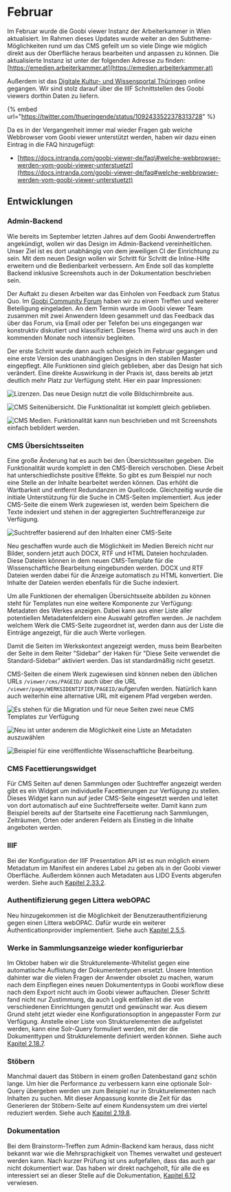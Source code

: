 # Februar

Im Februar wurde die Goobi viewer Instanz der Arbeiterkammer in Wien aktualisiert. Im Rahmen dieses Updates wurde weiter an den Subtheme-Möglichkeiten rund um das CMS gefeilt um so viele Dinge wie möglich direkt aus der Oberfläche heraus bearbeiten und anpassen zu können. Die aktualisierte Instanz ist unter der folgenden Adresse zu finden: [https://emedien.arbeiterkammer.at](https://emedien.arbeiterkammer.at)

Außerdem ist das [Digitale Kultur- und Wissensportal Thüringen](http://www.kuwi-thueringen.de/) online gegangen. Wir sind stolz darauf über die IIIF Schnittstellen des Goobi viewers dorthin Daten zu liefern.

{% embed url="https://twitter.com/thueringende/status/1092433522378313728" %}

Da es in der Vergangenheit immer mal wieder Fragen gab welche Webbrowser vom Goobi viewer unterstützt werden, haben wir dazu einen Eintrag in die FAQ hinzugefügt:

* [https://docs.intranda.com/goobi-viewer-de/faq\#welche-webbrowser-werden-vom-goobi-viewer-unterstuetzt](https://docs.intranda.com/goobi-viewer-de/faq#welche-webbrowser-werden-vom-goobi-viewer-unterstuetzt)

## Entwicklungen

### Admin-Backend

Wie bereits im September letzten Jahres auf dem Goobi Anwendertreffen angekündigt, wollen wir das Design im Admin-Backend vereinheitlichen. Unser Ziel ist es dort unabhängig von dem jeweiligen CI der Einrichtung zu sein. Mit dem neuen Design wollen wir Schritt für Schritt die Inline-Hilfe erweitern und die Bedienbarkeit verbessern. Am Ende soll das komplette Backend inklusive Screenshots auch in der Dokumentation beschrieben sein.

Der Auftakt zu diesen Arbeiten war das Einholen von Feedback zum Status Quo. Im [Goobi Community Forum](https://community.goobi.io) haben wir zu einem Treffen und weiterer Beteiligung eingeladen. An dem Termin wurde im Goobi viewer Team zusammen mit zwei Anwendern Ideen gesammelt und das Feedback das über das Forum, via Email oder per Telefon bei uns eingegangen war konstruktiv diskutiert und klassifiziert. Dieses Thema wird uns auch in den kommenden Monate noch intensiv begleiten.

Der erste Schritt wurde dann auch schon gleich im Februar gegangen und eine erste Version des unabhängigen Designs in den stabilen Master eingepflegt. Alle Funktionen sind gleich geblieben, aber das Design hat sich verändert. Eine direkte Auswirkung in der Praxis ist, dass bereits ab jetzt deutlich mehr Platz zur Verfügung steht. Hier ein paar Impressionen:

![Lizenzen. Das neue Design nutzt die volle Bildschirmbreite aus.](../../.gitbook/assets/backend_overview_licenses.png)

![CMS Seiten&#xFC;bersicht. Die Funktionalit&#xE4;t ist komplett gleich geblieben.](../../.gitbook/assets/backend_cms_pageoverview.png)

![CMS Medien. Funktionalit&#xE4;t kann nun beschrieben und mit Screenshots einfach bebildert werden.](../../.gitbook/assets/backend_overview_media.png)

### CMS Übersichtsseiten

Eine große Änderung hat es auch bei den Übersichtsseiten gegeben. Die Funktionalität wurde komplett in den CMS-Bereich verschoben. Diese Arbeit hat unterschiedlichste positive Effekte. So gibt es zum Beispiel nur noch eine Stelle an der Inhalte bearbeitet werden können. Das erhöht die Wartbarkeit und entfernt Redundanzen im Quellcode. Gleichzeitig wurde die initiale Unterstützung für die Suche in CMS-Seiten implementiert. Aus jeder CMS-Seite die einem Werk zugewiesen ist, werden beim Speichern die Texte indexiert und stehen in der aggregierten Suchtrefferanzeige zur Verfügung.

![Suchtreffer basierend auf den Inhalten einer CMS-Seite](../../.gitbook/assets/cms__overview-search-hits.png)

Neu geschaffen wurde auch die Möglichkeit im Medien Bereich nicht nur Bilder, sondern jetzt auch DOCX, RTF und HTML Dateien hochzuladen. Diese Dateien können in dem neuen CMS-Template für die Wissenschaftliche Bearbeitung eingebunden werden. DOCX und RTF Dateien werden dabei für die Anzeige automatisch zu HTML konvertiert. Die Inhalte der Dateien werden ebenfalls für die Suche indexiert.

Um alle Funktionen der ehemaligen Übersichtsseite abbilden zu können steht für Templates nun eine weitere Komponente zur Verfügung: Metadaten des Werkes anzeigen. Dabei kann aus einer Liste aller potentiellen Metadatenfeldern eine Auswahl getroffen werden. Je nachdem welchem Werk die CMS-Seite zugeordnet ist, werden dann aus der Liste die Einträge angezeigt, für die auch Werte vorliegen.

Damit die Seiten im Werkskontext angezeigt werden, muss beim Bearbeiten der Seite in dem Reiter "Sidebar" der Haken für "Diese Seite verwendet die Standard-Sidebar" aktiviert werden. Das ist standardmäßig nicht gesetzt.

CMS-Seiten die einem Werk zugewiesen sind können neben den üblichen URLs `/viewer/cms/PAGEID/` auch über die URL `/viewer/page/WERKSIDENTIFIER/PAGEID/`aufgerufen werden. Natürlich kann auch weiterhin eine alternative URL mit eigenem Pfad vergeben werden.

![Es stehen f&#xFC;r die Migration und f&#xFC;r neue Seiten zwei neue CMS Templates zur Verf&#xFC;gung](../../.gitbook/assets/cms__new-templates.png)

![Neu ist unter anderem die M&#xF6;glichkeit eine Liste an Metadaten auszuw&#xE4;hlen](../../.gitbook/assets/cms__new-overview-page.png)

![Beispiel f&#xFC;r eine ver&#xF6;ffentlichte Wissenschaftliche Bearbeitung.](../../.gitbook/assets/cms__overview-published.png)

### CMS Facettierungswidget

Für CMS Seiten auf denen Sammlungen oder Suchtreffer angezeigt werden gibt es ein Widget um individuelle Facettierungen zur Verfügung zu stellen. Dieses Widget kann nun auf jeder CMS-Seite eingesetzt werden und leitet von dort automatisch auf eine Suchtrefferseite weiter. Damit kann zum Beispiel bereits auf der Startseite eine Facettierung nach Sammlungen, Zeiträumen, Orten oder anderen Feldern als Einstieg in die Inhalte angeboten werden.

### IIIF

Bei der Konfiguration der IIIF Presentation API ist es nun möglich einem Metadatum im Manifest ein anderes Label zu geben als in der Goobi viewer Oberfläche. Außerdem können auch Metadaten aus LIDO Events abgerufen werden. Siehe auch [Kapitel 2.33.2](../../konfiguration-core/web-api/iiif.md).

### Authentifizierung gegen Littera webOPAC

Neu hinzugekommen ist die Möglichkeit der Benutzerauthentifizierung gegen einen Littera webOPAC. Dafür wurde ein weiterer Authenticationprovider implementiert. Siehe auch [Kapitel 2.5.5]().

### Werke in Sammlungsanzeige wieder konfigurierbar

Im Oktober haben wir die Strukturelemente-Whitelist gegen eine automatische Auflistung der Dokumententypen ersetzt. Unsere Intention dahinter war die vielen Fragen der Anwender obsolet zu machen, warum nach dem Einpflegen eines neuen Dokumententyps in Goobi workflow diese nach dem Export nicht auch im Goobi viewer auftauchen. Dieser Schritt fand nicht nur Zustimmung, da auch Logik entfallen ist die von verschiedenen Einrichtungen genutzt und gewünscht war. Aus diesem Grund steht jetzt wieder eine Konfigurationsoption in angepasster Form zur Verfügung. Anstelle einer Liste von Strukturelementen die aufgelistet werden, kann eine Solr-Query formuliert werden, mit der die Dokumenttypen und Strukturelemente definiert werden können. Siehe auch [Kapitel 2.18.7](../../konfiguration-core/digitale-kollektionen/strukturelement-whitelist.md).

### Stöbern

Manchmal dauert das Stöbern in einem großen Datenbestand ganz schön lange. Um hier die Performance zu verbessern kann eine optionale Solr-Query übergeben werden um zum Beispiel nur in Strukturelementen nach Inhalten zu suchen. Mit dieser Anpassung konnte die Zeit für das Generieren der Stöbern-Seite auf einem Kundensystem um drei viertel reduziert werden. Siehe auch [Kapitel 2.19.8](../../konfiguration-core/metadaten/stoebern.md).

### Dokumentation

Bei dem Brainstorm-Treffen zum Admin-Backend kam heraus, dass nicht bekannt war wie die Mehrsprachigkeit von Themes verwaltet und gesteuert werden kann. Nach kurzer Prüfung ist uns aufgefallen, dass das auch gar nicht dokumentiert war. Das haben wir direkt nachgeholt, für alle die es interessiert sei an dieser Stelle auf die Dokumentation, [Kapitel 6.12](../../anwendungsszenarien/mehrsprachigkeit.md) verwiesen.

